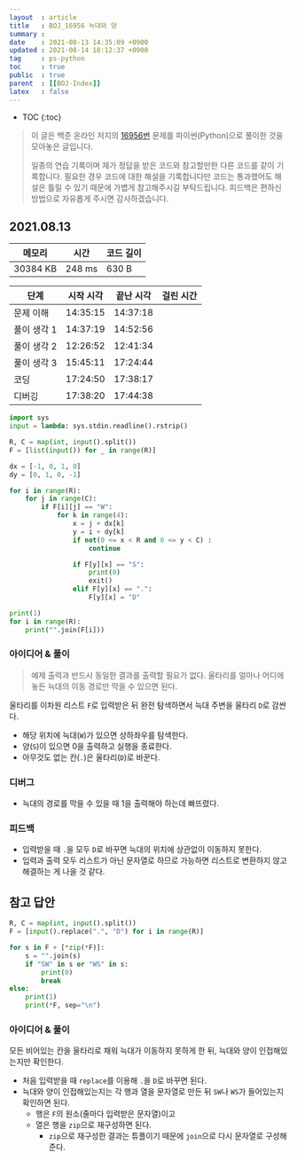```yaml
---
layout  : article
title   : BOJ_16956 늑대와 양 
summary : 
date    : 2021-08-13 14:35:09 +0900
updated : 2021-08-14 18:12:37 +0900
tag     : ps-python
toc     : true
public  : true
parent  : [[BOJ-Index]]
latex   : false
---
```

* TOC
{:toc}

> 이 글은 백준 온라인 저지의 [16956번](https://www.acmicpc.net/problem/16956) 문제를 파이썬(Python)으로 풀이한 것을 모아놓은 글입니다.
>
> 일종의 연습 기록이며 제가 정답을 받은 코드와 참고할만한 다른 코드를 같이 기록합니다. 필요한 경우 코드에 대한 해설을 기록합니다만 코드는 통과했어도 해설은 틀릴 수 있기 때문에 가볍게 참고해주시길 부탁드립니다. 피드백은 편하신 방법으로 자유롭게 주시면 감사하겠습니다.

## 2021.08.13

| 메모리    | 시간   | 코드 길이 |
| --------- | -----  | --------- |
| 30384 KB  | 248 ms | 630 B     |

| 단계        | 시작 시각 | 끝난 시각 | 걸린 시간 |
| ---------   | --------- | --------- | --------- |
| 문제 이해   | 14:35:15  | 14:37:18  |           |
| 풀이 생각 1 | 14:37:19  | 14:52:56  |           |
| 풀이 생각 2 | 12:26:52  | 12:41:34  |           |
| 풀이 생각 3 | 15:45:11  | 17:24:44  |           |
| 코딩        | 17:24:50  | 17:38:17  |           |
| 디버깅      | 17:38:20  | 17:44:38  |           |

```python
import sys
input = lambda: sys.stdin.readline().rstrip()

R, C = map(int, input().split())
F = [list(input()) for _ in range(R)]

dx = [-1, 0, 1, 0]
dy = [0, 1, 0, -1]

for i in range(R):
    for j in range(C):
        if F[i][j] == "W":
            for k in range(4):
                x = j + dx[k]
                y = i + dy[k]
                if not(0 <= x < R and 0 <= y < C) :
                    continue

                if F[y][x] == "S":
                    print(0)
                    exit()
                elif F[y][x] == ".":
                    F[y][x] = "D"

print(1)
for i in range(R):
    print("".join(F[i]))
```

### 아이디어 & 풀이

> 예제 출력과 반드시 동일한 결과를 출력할 필요가 없다. 울타리를 얼마나 어디에 놓든 늑대의 이동 경로만 막을 수 있으면 된다.

울타리를 이차원 리스트 `F`로 입력받은 뒤 완전 탐색하면서 늑대 주변을 울타리 `D`로 감싼다.

* 해당 위치에 늑대(`W`)가 있으면 상하좌우를 탐색한다.
* 양(`S`)이 있으면 0을 출력하고 실행을 종료한다.
* 아무것도 없는 칸(`.`)은 울타리(`D`)로 바꾼다.

### 디버그

* 늑대의 경로를 막을 수 있을 때 1을 출력해야 하는데 빠뜨렸다.

### 피드백

* 입력받을 때 `.`을 모두 `D`로 바꾸면 늑대의 위치에 상관없이 이동하지 못한다.
* 입력과 출력 모두 리스트가 아닌 문자열로 하므로 가능하면 리스트로 변환하지 않고 해결하는 게 나을 것 같다.

## 참고 답안

```python
R, C = map(int, input().split())
F = [input().replace(".", "D") for i in range(R)]

for s in F + [*zip(*F)]:
    s = "".join(s)
    if "SW" in s or "WS" in s:
        print(0)
        break
else:
    print(1)
    print(*F, sep="\n")
```

### 아이디어 & 풀이

모든 비어있는 칸을 울타리로 채워 늑대가 이동하지 못하게 한 뒤, 늑대와 양이 인접해있는지만 확인한다.

* 처음 입력받을 때 `replace`를 이용해 `.`을 `D`로 바꾸면 된다.
* 늑대와 양이 인접해있는지는 각 행과 열을 문자열로 만든 뒤 `SW`나 `WS`가 들어있는지 확인하면 된다.
    * 행은 `F`의 원소(줄마다 입력받은 문자열)이고
    * 열은 행을 `zip`으로 재구성하면 된다.
        * `zip`으로 재구성한 결과는 튜플이기 때문에 `join`으로 다시 문자열로 구성해준다.
